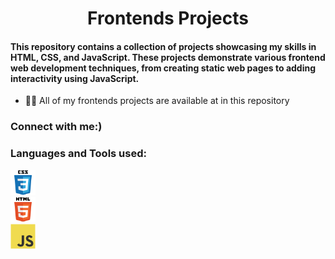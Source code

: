 <h1 align="center">Frontends Projects</h1>
<h4 align="left">This repository contains a collection of projects showcasing my skills in HTML, CSS, and JavaScript. These projects demonstrate various frontend web development techniques, from creating static web pages to adding interactivity using JavaScript.</h4>

- 👨‍💻 All of my frontends projects are available at in this repository

<h3 align="left">Connect with me:)</h3>
<p align="left">
</p>

<h3 align="left">Languages and Tools used:</h3>
<p align="left"> <a href="https://www.w3schools.com/css/" target="_blank" rel="noreferrer"> <img src="https://raw.githubusercontent.com/devicons/devicon/master/icons/css3/css3-original-wordmark.svg" alt="css3" width="40" height="40"/> </a> <a href="https://www.w3.org/html/" target="_blank" rel="noreferrer"> <br><img src="https://raw.githubusercontent.com/devicons/devicon/master/icons/html5/html5-original-wordmark.svg" alt="html5" width="40" height="40"/> </a> <a href="https://developer.mozilla.org/en-US/docs/Web/JavaScript" target="_blank" rel="noreferrer"><br> <img src="https://raw.githubusercontent.com/devicons/devicon/master/icons/javascript/javascript-original.svg" alt="javascript" width="40" height="40"/> </a> </p>
